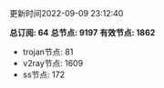 更新时间2022-09-09 23:12:40

**总订阅: 64**
**总节点: 9197**
**有效节点: 1862**
- trojan节点: 81
- v2ray节点: 1609
- ss节点: 172
